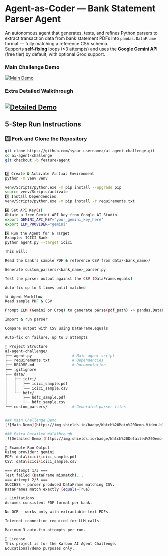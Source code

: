 # Agent-as-Coder — Bank Statement Parser Agent

An autonomous agent that generates, tests, and refines Python parsers to extract transaction data from bank statement PDFs into `pandas.DataFrame` format — fully matching a reference CSV schema.  
Supports **self-fixing** loops (≤3 attempts) and uses the **Google Gemini API** (free tier) by default, with optional Groq support.

### Main Challenge Demo
[![Main Demo](https://img.shields.io/badge/Watch%20Main%20Demo-Video-blue)](https://drive.google.com/file/d/1bEs-zQPw7sCbjlVstlZXSm9ljP4LHXPJ/view?usp=sharing)

### Extra Detailed Walkthrough
[![Detailed Demo](https://img.shields.io/badge/Watch%20Detailed%20Demo-Video-orange)](https://drive.google.com/file/d/1TbRv5WsHl_qYvoovikHilu2hXv4dmkNd/view?usp=sharing)
---

## 5-Step Run Instructions

### **1️⃣ Fork and Clone the Repository**
```bash
git clone https://github.com/<your-username>/ai-agent-challenge.git
cd ai-agent-challenge
git checkout -b feature/agent


2️⃣ Create & Activate Virtual Environment
python -m venv venv

venv/Scripts/python.exe -m pip install --upgrade pip
source venv/Scripts/activate
3️⃣ Install Dependencies
venv/Scripts/python.exe -m pip install -r requirements.txt

4️⃣ Set API Key(s)
Obtain a free Gemini API key from Google AI Studio.
export GEMINI_API_KEY="your_gemini_key_here"
export LLM_PROVIDER="gemini"

5️⃣ Run the Agent for a Target
Example: ICICI Bank
python agent.py --target icici

This will:

Read the bank’s sample PDF & reference CSV from data/<bank_name>/

Generate custom_parsers/<bank_name>_parser.py

Test the parser output against the CSV (DataFrame.equals)

Auto-fix up to 3 times until matched

📊 Agent Workflow
Read sample PDF & CSV

Prompt LLM (Gemini or Groq) to generate parse(pdf_path) -> pandas.DataFrame

Import & run parser

Compare output with CSV using DataFrame.equals

Auto-fix on failure, up to 3 attempts

📂 Project Structure
ai-agent-challenge/
├── agent.py                  # Main agent script
├── requirements.txt          # Dependencies
├── README.md                 # Documentation
├── .gitignore
├── data/
│   ├── icici/
│   │   ├── icici_sample.pdf
│   │   └── icici_sample.csv
│   └── hdfc/
│       ├── hdfc_sample.pdf
│       └── hdfc_sample.csv
└── custom_parsers/           # Generated parser files


### Main Challenge Demo
[![Main Demo](https://img.shields.io/badge/Watch%20Main%20Demo-Video-blue)](https://drive.google.com/file/d/1bEs-zQPw7sCbjlVstlZXSm9ljP4LHXPJ/view?usp=sharing)

### Extra Detailed Walkthrough
[![Detailed Demo](https://img.shields.io/badge/Watch%20Detailed%20Demo-Video-orange)](https://drive.google.com/file/d/1TbRv5WsHl_qYvoovikHilu2hXv4dmkNd/view?usp=sharing)

🧪 Example Run Output
Using provider: gemini
PDF: data\icici\icici_sample.pdf
CSV: data\icici\icici_sample.csv

=== Attempt 1/3 ===
Test failed (DataFrame mismatch)...
=== Attempt 2/3 ===
SUCCESS — parser produced DataFrame matching CSV.
DataFrames match exactly (equals=True)

⚠️ Limitations
Assumes consistent PDF format per bank.

No OCR — works only with extractable text PDFs.

Internet connection required for LLM calls.

Maximum 3 auto-fix attempts per run.

📜 License
This project is for the Karbon AI Agent Challenge.
Educational/demo purposes only.
